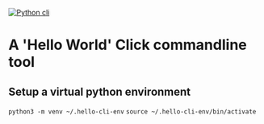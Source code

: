 [![Python cli](https://github.com/JARADES-M/py-click-cli/actions/workflows/python-cli.yml/badge.svg)](https://github.com/JARADES-M/py-click-cli/actions/workflows/python-cli.yml)

# A 'Hello World' Click commandline tool


## Setup a virtual python environment
`python3 -m venv ~/.hello-cli-env`
`source ~/.hello-cli-env/bin/activate`
